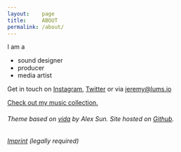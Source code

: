 ```yaml
---
layout:    page
title:     ABOUT
permalink: /about/
---
```


I am a

- sound designer 
- producer
- media artist


Get in touch on [Instagram](https://instagram.com/lumsdnb), [Twitter](https://twitter.com/lumsdnb) or via jeremy@lums.io

[Check out my music collection.](https://bandcamp.com/iamlums)


###### Theme based on [vida](https://github.com/syaning/vida) by Alex Sun. Site hosted on [Github](https://pages.github.com/).

###### [Imprint](/imprint) (legally required)